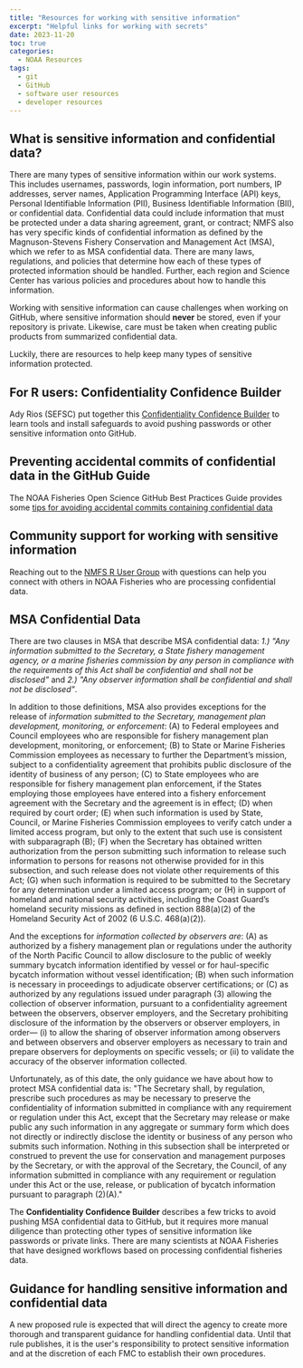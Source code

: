 ```yaml
---
title: "Resources for working with sensitive information"
excerpt: "Helpful links for working with secrets"
date: 2023-11-20
toc: true
categories:
  - NOAA Resources
tags:
  - git
  - GitHub
  - software user resources
  - developer resources
---
```


## What is sensitive information and confidential data?

There are many types of sensitive information within our work systems. This includes usernames, passwords, login information, port numbers, IP addresses, server names, Application Programming Interface (API) keys, Personal Identifiable Information (PII), Business Identifiable Information (BII), or confidential data. Confidential data could include information that must be protected under a data sharing agreement, grant, or contract; NMFS also has very specific kinds of confidential information as defined by the Magnuson-Stevens Fishery Conservation and Management Act (MSA), which we refer to as MSA confidential data. There are many laws, regulations, and policies that determine how each of these types of protected information should be handled. Further, each region and Science Center has various policies and procedures about how to handle this information.

Working with sensitive information can cause challenges when working on GitHub, where sensitive information should **never** be stored, even if your repository is private. Likewise, care must be taken when creating public products from summarized confidential data.

Luckily, there are resources to help keep many types of sensitive information protected.

## For R users: Confidentiality Confidence Builder

Ady Rios (SEFSC) put together this [Confidentiality Confidence Builder](https://github.com/nmfs-opensci/Confidentiality-Confidence-Builder) to learn tools and install safeguards to avoid pushing passwords or other sensitive information onto GitHub.

## Preventing accidental commits of confidential data in the GitHub Guide

The NOAA Fisheries Open Science GitHub Best Practices Guide provides some [tips for avoiding accidental commits containing confidential data](https://nmfs-opensci.github.io/GitHub-Guide/#preventing-inadvertent-committing-of-secrets-or-credentials-to-github)

## Community support for working with sensitive information

Reaching out to the [NMFS R User Group](https://noaa-fisheries-integrated-toolbox.github.io/resources/noaa%20resources/nmfs-r-ug-calendar/) with questions can help you connect with others in NOAA Fisheries who are processing confidential data.

## MSA Confidential Data

There are two clauses in MSA that describe MSA confidential data: _1.) "Any information submitted to the Secretary, a State fishery management agency, or a marine fisheries commission by any person in compliance with the requirements of this Act shall be confidential and shall not be disclosed"_ and _2.) "Any observer information shall be confidential and shall not be disclosed"_.

In addition to those definitions, MSA also provides exceptions for the release of _information submitted to the Secretary, management plan development, monitoring, or enforcement_:
(A) to Federal employees and Council employees who are responsible for fishery management plan development, monitoring, or enforcement;
(B) to State or Marine Fisheries Commission employees as necessary to further the Department’s mission, subject to a confidentiality agreement that prohibits public disclosure of the identity of business of any person;
(C) to State employees who are responsible for fishery management plan enforcement, if the States employing those employees have entered into a fishery enforcement agreement with the Secretary and the agreement is in effect;
(D) when required by court order;
(E) when such information is used by State, Council, or Marine Fisheries Commission employees to verify catch under a limited access program, but only to the extent that such use is consistent with subparagraph (B);
(F) when the Secretary has obtained written authorization from the person submitting such information to release such information to persons for reasons not otherwise provided for in this subsection, and such release does not violate other requirements of this Act;
(G) when such information is required to be submitted to the Secretary for any determination under a limited access program; or 
(H) in support of homeland and national security activities, including the Coast Guard’s homeland security missions as defined in section 888(a)(2) of the Homeland Security Act of 2002 (6 U.S.C. 468(a)(2)). 

And the exceptions for _information collected by observers are_:
(A) as authorized by a fishery management plan or regulations under the authority of the North Pacific Council to allow disclosure to the public of weekly summary bycatch information identified by vessel or for haul-specific bycatch information without vessel identification;
(B) when such information is necessary in proceedings to adjudicate observer certifications; or
(C) as authorized by any regulations issued under paragraph (3) allowing the collection of observer information, pursuant to a confidentiality agreement between the observers, observer employers, and the Secretary prohibiting disclosure of the information by the observers or observer employers, in order—
(i) to allow the sharing of observer information among observers and between observers and observer employers as necessary to train and prepare observers for deployments on specific vessels; or
(ii) to validate the accuracy of the observer information collected.

Unfortunately, as of this date, the only guidance we have about how to protect MSA confidential data is: 
"The Secretary shall, by regulation, prescribe such procedures as may be necessary to preserve the confidentiality of information submitted in compliance with any requirement or regulation under this Act, except that the Secretary may release or make public any such information in any aggregate or summary form which does not directly or indirectly disclose the identity or business of any person who submits such information. Nothing in this subsection shall be interpreted or construed to prevent the use for conservation and management purposes by the Secretary, or with the approval of the Secretary, the Council, of any information submitted in compliance with any requirement or regulation under this Act or the use, release, or publication of bycatch information pursuant to paragraph (2)(A)."

The **Confidentiality Confidence Builder** describes a few tricks to avoid pushing MSA confidential data to GitHub, but it requires more manual diligence than protecting other types of sensitive information like passwords or private links. There are many scientists at NOAA Fisheries that have designed workflows based on processing confidential fisheries data.

## Guidance for handling sensitive information and confidential data

A new proposed rule is expected that will direct the agency to create more thorough and transparent guidance for handling confidential data. Until that rule publishes, it is the user's responsibility to protect sensitive information and at the discretion of each FMC to establish their own procedures.

